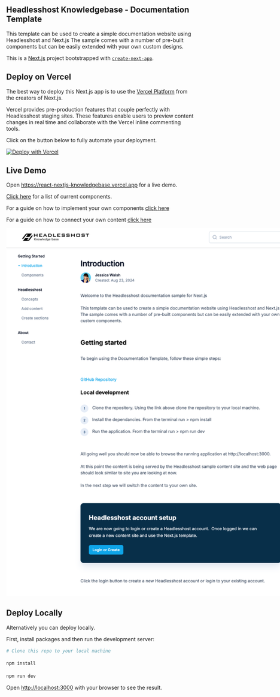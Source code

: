 ## Headlesshost Knowledgebase - Documentation Template

This template can be used to create a simple documentation website using Headlesshost and Next.js The sample comes with a number of pre-built components but can be easily extended with your own custom designs.

This is a [Next.js](https://nextjs.org/) project bootstrapped with [`create-next-app`](https://github.com/vercel/next.js/tree/canary/packages/create-next-app).

## Deploy on Vercel

The best way to deploy this Next.js app is to use the [Vercel Platform](https://vercel.com/new?utm_medium=default-template&filter=next.js&utm_source=create-next-app&utm_campaign=create-next-app-readme) from the creators of Next.js.

Vercel provides pre-production features that couple perfectly with Headlesshost staging sites. These features enable users to preview content changes in real time and collaborate with the Vercel inline commenting tools.

Click on the button below to fully automate your deployment.

[![Deploy with Vercel](https://vercel.com/button)](https://vercel.com/new/clone?repository-url=https%3A%2F%2Fgithub.com%2FHeadlesshost%2Freact.nextjs.knowledgebase&project-name=knowledgebase&repository-name=knowledgebase&redirect-url=https%3A%2F%2Freact-nextjs-knowledgebase.vercel.app%2Fknowledgebase%2Fdp_vercel&demo-title=Headlesshost%20Knowledgebase&demo-description=A%20Next.js%20knowledgebase%20backed%20by%20Headlesshost&demo-url=https%3A%2F%2Freact-nextjs-knowledgebase.vercel.app&demo-image=https%3A%2F%2Fgithub.com%2FHeadlesshost%2Freact.nextjs.knowledgebase%2Fraw%2Fmaster%2Fpublic%2Fhome.png)

## Live Demo

Open <a href="https://react-nextjs-knowledgebase.vercel.app/knowledgebase/gs_intro" target="_blank">https://react-nextjs-knowledgebase.vercel.app</a> for a live demo.

<a href="https://react-nextjs-knowledgebase.vercel.app/knowledgebase/guide" target="_blank">Click here</a> for a list of current components.

For a guide on how to implement your own components <a href="https://react-nextjs-knowledgebase.vercel.app/knowledgebase/hh_sections" target="_blank">click here</a>

For a guide on how to connect your own content <a href="https://react-nextjs-knowledgebase.vercel.app/knowledgebase/hh_content" target="_blank">click here </a>

<a href="https://react-nextjs-knowledgebase.vercel.app/knowledgebase/gs_intro" target="_blank">
<img src="./public/home.png" style="max-width:900px" />
</a>
<br/>

## Deploy Locally

Alternatively you can deploy locally.

First, install packages and then run the development server:

```bash
# Clone this repo to your local machine

npm install

npm run dev

```

Open [http://localhost:3000](http://localhost:3000) with your browser to see the result.
